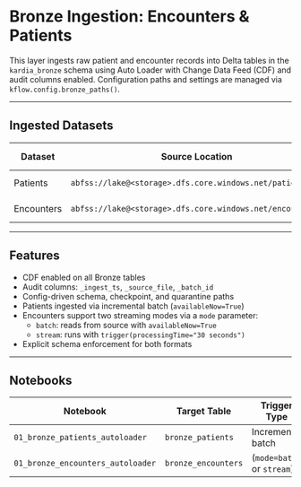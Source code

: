 # Bronze Ingestion: Encounters & Patients

This layer ingests raw patient and encounter records into Delta tables in the
`kardia_bronze` schema using Auto Loader with Change Data Feed (CDF) and audit
columns enabled. Configuration paths and settings are managed via `kflow.config.bronze_paths()`.

---

## Ingested Datasets

| Dataset    | Source Location                                                | Format | Loader Type     | Bronze Table                   |
|------------|----------------------------------------------------------------|--------|------------------|--------------------------------|
| Patients   | `abfss://lake@<storage>.dfs.core.windows.net/patients/`   | CSV    | Auto Loader      | `kardia_bronze.bronze_patients`  |
| Encounters | `abfss://lake@<storage>.dfs.core.windows.net/encounters/` | Avro   | Auto Loader      | `kardia_bronze.bronze_encounters` |

---

## Features

- CDF enabled on all Bronze tables  
- Audit columns: `_ingest_ts`, `_source_file`, `_batch_id`  
- Config-driven schema, checkpoint, and quarantine paths  
- Patients ingested via incremental batch (`availableNow=True`)  
- Encounters support two streaming modes via a `mode` parameter:  
  - `batch`: reads from source with `availableNow=True`  
  - `stream`: runs with `trigger(processingTime="30 seconds")`
- Explicit schema enforcement for both formats

---

## Notebooks

| Notebook                      | Target Table                  | Trigger Type               |
|-------------------------------|-------------------------------|----------------------------|
| `01_bronze_patients_autoloader` | `bronze_patients`               | Incremental batch          |
| `01_bronze_encounters_autoloader`| `bronze_encounters`             | (`mode=batch` or `stream`) |